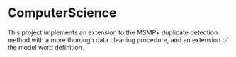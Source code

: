 # ComputerScience
This project implements an extension to the MSMP+ duplicate detection method with a more thorough data cleaning procedure, and an extension of the model word definition. 
